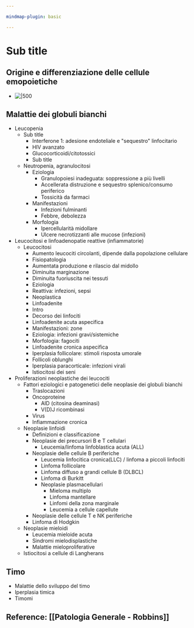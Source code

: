 ```yaml
---

mindmap-plugin: basic

---
```


# Sub title

## Origine e differenziazione delle cellule emopoietiche
- ![|500](https://i.imgur.com/irTePZm.png)

## Malattie dei globuli bianchi
- Leucopenia
	- Sub title
		- Interferone 1: adesione endoteliale e "sequestro" linfocitario
		- HIV avanzato
		- Glucocorticoidi/citotossici
		- Sub title
	- Neutropenia, agranulocitosi
		- Eziologia
			- Granulopoiesi inadeguata: soppressione a più livelli
			- Accellerata distruzione e sequestro splenico/consumo periferico
			- Tossicità da farmaci
		- Manifestazioni
			- Infezioni fulminanti
			- Febbre, debolezza
		- Morfologia
			- Ipercellularità midollare
			- Ulcere necrotizzanti alle mucose (infezioni)
- Leucocitosi e linfoadenopatie reattive (infiammatorie)
	- Leucocitosi
		- Aumento leucociti circolanti, dipende dalla popolazione cellulare
		- Fisiopatologia
		- Aumentata produzione e rilascio dal midollo
		- Diminuita marginazione
		- Diminuita fuoriuscita nei tessuti
		- Eziologia
		- Reattiva: infezioni, sepsi
		- Neoplastica
		- Linfoadenite
		- Intro
		- Decorso dei linfociti
		- Linfoadenite acuta aspecifica
		- Manifestazioni: zone
		- Eziologia: infezioni gravi/sistemiche
		- Morfologia: fagociti
		- Linfoadenite cronica aspecifica
		- Iperplasia follicolare: stimoli risposta umorale
		- Follicoli oblunghi
		- Iperplasia paracorticale: infezioni virali
		- Istiocitosi dei seni
- Proliferazioni neoplastiche dei leucociti
	- Fattori eziologici e patogenetici delle neoplasie dei globuli bianchi
		- Traslocazioni
		- Oncoproteine
			- AID (citosina deaminasi)
			- V(D)J ricombinasi
		- Virus
		- Infiammazione cronica
	- Neoplasie linfoidi
		- Definizioni e classificazione
		- Neoplasie dei precursori B e T cellulari
			- Leucemia/linfoma linfoblastica acuta (ALL)
		- Neoplasie delle cellule B periferiche
			- Leucemia linfocitica cronica(LLC) / linfoma a piccoli linfociti
			- Linfoma follicolare
			- Linfoma diffuso a grandi cellule B (DLBCL)
			- Linfoma di Burkitt
			- Neoplasie plasmacellulari
				- Mieloma multiplo
				- Linfoma mantellare
				- Linfomi della zona marginale
				- Leucemia a cellule capellute
		- Neoplasie delle cellule T e NK periferiche
		- Linfoma di Hodgkin
	- Neoplasie mieloidi
		- Leucemia mieloide acuta
		- Sindromi mielodisplastiche
		- Malattie mieloproliferative
	- Istiocitosi a cellule di Langherans

## Timo
- Malattie dello sviluppo del timo
- Iperplasia timica
- Timomi

## Reference: [[Patologia Generale - Robbins]]